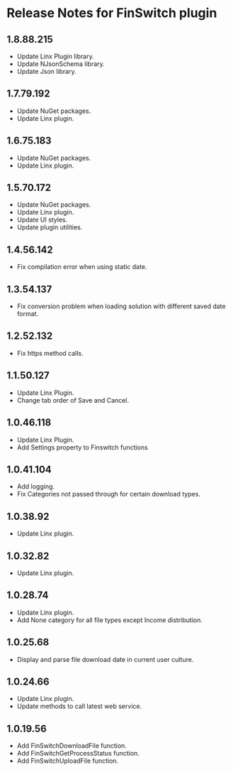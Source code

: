 # Release Notes for FinSwitch plugin
<a id="1_8_88_215"></a>
## 1.8.88.215
- Update Linx Plugin library.
- Update NJsonSchema library.
- Update Json library.

<a id="1_7_79_192"></a>
## 1.7.79.192
- Update NuGet packages.
- Update Linx plugin.
<a id="1_6_75_183"></a>
## 1.6.75.183
- Update NuGet packages.
- Update Linx plugin.
<a id="1_5_70_172"></a>
## 1.5.70.172
- Update NuGet packages.
- Update Linx plugin.
- Update UI styles.
- Update plugin utilities.
<a id="1_4_56_142"></a>
## 1.4.56.142
- Fix compilation error when using static date.
<a id="1_3_54_137"></a>
## 1.3.54.137
- Fix conversion problem when loading solution with different saved date format.
<a id="1_2_52_132"></a>
## 1.2.52.132
- Fix https method calls.
<a id="1_1_50_127"></a>
## 1.1.50.127
- Update Linx Plugin.
- Change tab order of Save and Cancel.
<a id="1_0_46_118"></a>
## 1.0.46.118
- Update Linx Plugin.
- Add Settings property to Finswitch functions
<a id="1_0_41_104"></a>
## 1.0.41.104
- Add logging.
- Fix Categories not passed through for certain download types.
<a id="1_0_38_92"></a>
## 1.0.38.92
- Update Linx plugin.
<a id="1_0_32_82"></a>
## 1.0.32.82
- Update Linx plugin.
<a id="1_0_28_74"></a>
## 1.0.28.74
- Update Linx plugin.
- Add None category for all file types except Income distribution.
<a id="1_0_25_68"></a>
## 1.0.25.68
- Display and parse file download date in current user culture.
<a id="1_0_24_66"></a>
## 1.0.24.66
- Update Linx plugin.
- Update methods to call latest web service.
<a id="1_0_19_56"></a>
## 1.0.19.56
- Add FinSwitchDownloadFile function.
- Add FinSwitchGetProcessStatus function.
- Add FinSwitchUploadFile function.
